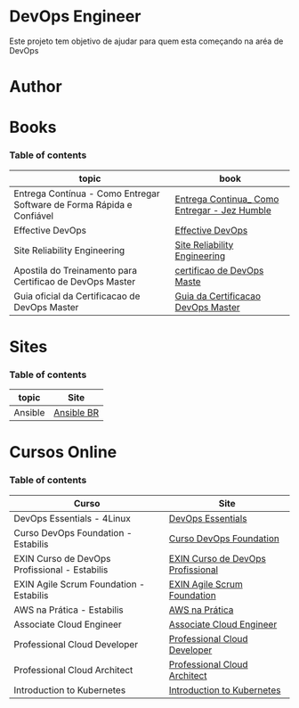 # DevOps Engineer

Este projeto tem objetivo de ajudar para quem esta começando na aréa de DevOps

# Author

# Books

### Table of contents

| topic | book 
|---------|-------|
| Entrega Contínua -  Como Entregar Software de Forma Rápida e Confiável | [Entrega Continua_ Como Entregar - Jez Humble](books/Entrega-Continua-Como-Entregar-Humble.pdf) |
| Effective DevOps | [Effective DevOps](books/Effective-DevOps.pdf)
| Site Reliability Engineering | [Site Reliability Engineering](books/Site-Reliability-Engineering.pdf)
| Apostila do Treinamento para Certificao de DevOps Master| [certificao de DevOps Maste](books/Apostila_DevOpsMaster.pdf)
| Guia oficial da Certificacao de DevOps Master | [Guia da Certificacao DevOps Master](books/guia_para_exame.pdf)

# Sites

### Table of contents

| topic | Site |
| ----- | ---- |
| Ansible | [Ansible BR](http://ansible-br.org/)


# Cursos Online

### Table of contents

| Curso                      | Site                                                               |
| -------------------------- | ------------------------------------------------------------------ |
| DevOps Essentials - 4Linux | [DevOps Essentials](https://www.4linux.com.br/curso/devops-gratis) |
| Curso DevOps Foundation - Estabilis   | [Curso DevOps Foundation](https://estabilis.thinkific.com/courses/devops-foundation)
| EXIN Curso de DevOps Profissional - Estabilis | [EXIN Curso de DevOps Profissional](https://github.com/agnaldom/central-devops.git)
| EXIN Agile Scrum Foundation - Estabilis | [EXIN Agile Scrum Foundation](https://estabilis.thinkific.com/courses/exin-agile-scrum-foundation)
| AWS na Prática - Estabilis | [AWS na Prática](https://estabilis.thinkific.com/courses/aws-na-pratica)
| Associate Cloud Engineer | [Associate Cloud Engineer](https://www.udemy.com/google-cloud-associate-cloud-engineer-certification)
| Professional Cloud Developer | [Professional Cloud Developer](https://www.udemy.com/google-cloud-platform-professional-cloud-developer-certification)
| Professional Cloud Architect | [Professional Cloud Architect](https://www.udemy.com/google-cloud-architect-certifications/?couponCode=GCPHOLIDAY)
| Introduction to Kubernetes | [Introduction to Kubernetes](https://www.edx.org/course/introduction-to-kubernetes#!)

